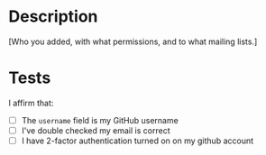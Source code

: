# Description

[Who you added, with what permissions, and to what mailing lists.]

# Tests
I affirm that:
- [ ] The `username` field is my GitHub username
- [ ] I've double checked my email is correct
- [ ] I have 2-factor authentication turned on on my github account
